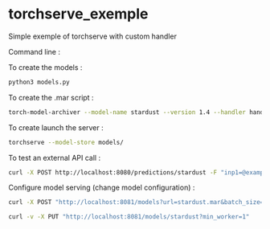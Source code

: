 # torchserve_exemple
Simple exemple of torchserve with custom handler


Command line :

To create the models :

```bash
python3 models.py
```


To create the .mar script :

```bash
torch-model-archiver --model-name stardust --version 1.4 --handler handler.py --serialized-file model.pt -f
```

To create launch the server :

```bash
torchserve --model-store models/
```


To test an external API call :

```bash
curl -X POST http://localhost:8080/predictions/stardust -F "inp1=@example_input1.npy" -F "inp2=@example_input2.npy"
```

Configure model serving (change model configuration)  :

```bash
curl -X POST "http://localhost:8081/models?url=stardust.mar&batch_size=8&max_batch_delay=300&min_worker=1"
```


```bash
curl -v -X PUT "http://localhost:8081/models/stardust?min_worker=1"
```


